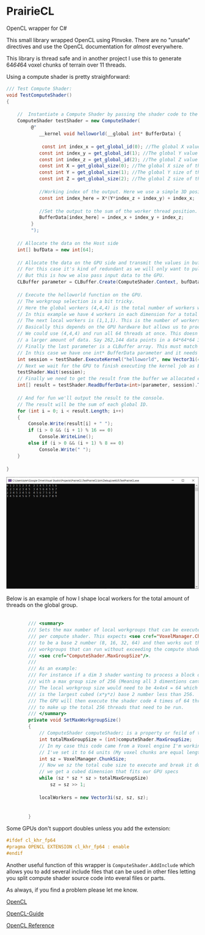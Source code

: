 # PrairieCL
OpenCL wrapper for C#

This small library wrapped OpenCL using PInvoke. There are no "unsafe" directives and use the OpenCL documentation for *almost* everywhere. 

This library is thread safe and in another project I use this to generate 64*64*64 voxel chunks of terrain over 11 threads. 

Using a compute shader is pretty straighforward: 



```C#
/// Test Compute Shader:
void TestComputeShader()
{

    //  Instantiate a Compute Shader by passing the shader code to the ComputeShader constructor
    ComputeShader testShader = new ComputeShader(
         @"
            __kernel void helloworld(__global int* BufferData) {

             const int index_x = get_global_id(0); //The global X value (Its total position not the local workgroup position) of the current thread.
            const int index_y = get_global_id(1); //The global Y value of the current thread.
            const int index_z = get_global_id(2); //The global Z value of the current thread.
            const int X = get_global_size(0); //The global X size of the job.
            const int Y = get_global_size(1); //The global Y size of the job.
            const int Z = get_global_size(2); //The global Z size of the job.
            
            //Working index of the output. Here we use a simple 3D position translated to a 1D array.
            const int index_here = X*(Y*index_z + index_y) + index_x;

            //Set the output to the sum of the worker thread position.
            BufferData[index_here] = index_x + index_y + index_z;
         }
         ");

    // Allocate the data on the Host side
    int[] bufData = new int[64];

    // Allocate the data on the GPU side and transmit the values in bufData to the GPU. 
    // For this case it's kind of redundant as we will only want to pull the data back after execution. 
    // But this is how we also pass input data to the GPU. 
    CLBuffer parameter = CLBuffer.Create(ComputeShader.Context, bufData);

    // Execute the helloworld function on the GPU. 
    // The workgroup selection is a bit tricky. 
    // Here the global workers (4,4,4) is the total number of workers we want to execute. 
    // In this example we have 4 workers in each dimension for a total of 64 threads being executed. 
    // The next local workers is (1,1,1). This is the number of workers per group. 
    // Basically this depends on the GPU hardware but allows us to process more threads than GPU can compute at once.    
    // We could use (4,4,4) and run all 64 threads at once. This doesn't really become an issue until you want to process
    // a larger amount of data. Say 262,144 data points in a 64*64*64 3D grid. 
    // Finally the last parameter is a CLBuffer array. This must match the same number of and data size of the kernel parameters. 
    // In this case we have one int* BufferData parameter and it needs to be 64 ints long (one for each thread executed)
    int session = testShader.ExecuteKernel("helloworld", new Vector3i(4, 4, 4), new Vector3i(1, 1, 1), new CLBuffer[] { parameter });
    // Next we wait for the GPU to finish executing the kernel job as ExecuteKernel dispatched the request asynconously.
    testShader.Wait(session);
    // Finally we need to get the result from the buffer we allocated earlier. 
    int[] result = testShader.ReadBufferData<int>(parameter, session).ToArray();

    // And for fun we'll output the result to the console. 
    // The result will be the sum of each global ID. 
    for (int i = 0; i < result.Length; i++)
    {
        Console.Write(result[i] + " ");
        if (i > 0 && (i + 1) % 16 == 0)
            Console.WriteLine();
        else if (i > 0 && (i + 1) % 8 == 0)
            Console.Write(" ");
    }

}
```
![The expected output from our Hello World Example.](/Images/VsDebugConsole_ZPxX1Vtxj9.png)

Below is an example of how I shape local workers for the total amount of threads on the global group. 

```C#

        /// <summary>
        /// Sets the max number of local workgroups that can be executed at once
        /// per compute shader. This expects <see cref="VoxelManager.ChunkSize"/> 
        /// to be a base 2 number (8, 16, 32, 64) and then works out the number of 
        /// workgroups that can run without exceeding the compute shader 
        /// <see cref="ComputeShader.MaxGroupSize"/>.
        /// 
        /// As an example:
        /// For instance if a dim 3 shader wanting to process a block of 64x64x64 
        /// with a max group size of 256 (Meaning all 3 dimentions cant exceed 256)
        /// The local workgroup size would need to be 4x4x4 = 64 which 
        /// is the largest cubed (x*y*z) base 2 number less than 256.
        /// The GPU will then execute the shader code 4 times of 64 threads each time 
        /// to make up the total 256 threads that need to be run. 
        /// </summary>
        private void SetMaxWorkgroupSize()
        {
            // ComputeShader computeShader; is a property or feild of the class this method lives in.
            int totalMaxGroupSize = (int)computeShader.MaxGroupSize;
            // In my case this code came from a Voxel engine I'm working on. 
            // I've set it to 64 units (My voxel chunks are equal length in all 3 dimensions)
            int sz = VoxelManager.ChunkSize;
            // Now we sz the total cube size to execute and break it down until 
            // we get a cubed dimension that fits our GPU specs
            while (sz * sz * sz > totalMaxGroupSize)
                sz = sz >> 1;

            localWorkers = new Vector3i(sz, sz, sz);


        }
```

Some GPUs don't support doubles unless you add the extension:
```C
#ifdef cl_khr_fp64
#pragma OPENCL EXTENSION cl_khr_fp64 : enable
#endif
```

Another useful function of this wrapper is `ComputeShader.AddInclude` which allows you to add several include files
that can be used in other files letting you split compute shader source code into everal files or parts. 

As always, if you find a problem please let me know. 


[OpenCL](https://www.khronos.org/opencl/)

[OpenCL-Guide](https://github.com/KhronosGroup/OpenCL-Guide)

[OpenCL Reference](https://registry.khronos.org/OpenCL/sdk/3.0/docs/man/html/)

